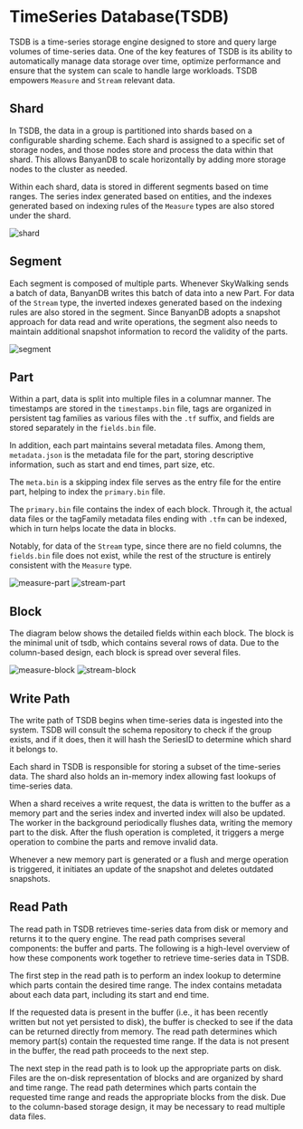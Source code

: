 # TimeSeries Database(TSDB)

TSDB is a time-series storage engine designed to store and query large volumes of time-series data. One of the key features of TSDB is its ability to automatically manage data storage over time, optimize performance and ensure that the system can scale to handle large workloads. TSDB empowers `Measure` and `Stream` relevant data.

## Shard

In TSDB, the data in a group is partitioned into shards based on a configurable sharding scheme. Each shard is assigned to a specific set of storage nodes, and those nodes store and process the data within that shard. This allows BanyanDB to scale horizontally by adding more storage nodes to the cluster as needed.

Within each shard, data is stored in different segments based on time ranges. The series index generated based on entities, and the indexes generated based on indexing rules of the `Measure` types are also stored under the shard.

![shard](https://skywalking.apache.org/doc-graph/banyandb/v0.6.0/shard.png)

## Segment

Each segment is composed of multiple parts. Whenever SkyWalking sends a batch of data, BanyanDB writes this batch of data into a new Part. For data of the `Stream` type, the inverted indexes generated based on the indexing rules are also stored in the segment. Since BanyanDB adopts a snapshot approach for data read and write operations, the segment also needs to maintain additional snapshot information to record the validity of the parts.

![segment](https://skywalking.apache.org/doc-graph/banyandb/v0.6.0/segment.png)

## Part

Within a part, data is split into multiple files in a columnar manner. The timestamps are stored in the `timestamps.bin` file, tags are organized in persistent tag families as various files with the `.tf` suffix, and fields are stored separately in the `fields.bin` file. 

In addition, each part maintains several metadata files. Among them, `metadata.json` is the metadata file for the part, storing descriptive information, such as start and end times, part size, etc. 

The `meta.bin` is a skipping index file serves as the entry file for the entire part, helping to index the `primary.bin` file. 

The `primary.bin` file contains the index of each block. Through it, the actual data files or the tagFamily metadata files ending with `.tfm` can be indexed, which in turn helps locate the data in blocks. 

Notably, for data of the `Stream` type, since there are no field columns, the `fields.bin` file does not exist, while the rest of the structure is entirely consistent with the `Measure` type.

![measure-part](https://skywalking.apache.org/doc-graph/banyandb/v0.6.0/measure-part.png)
![stream-part](https://skywalking.apache.org/doc-graph/banyandb/v0.6.0/stream-part.png)

## Block

The diagram below shows the detailed fields within each block. The block is the minimal unit of tsdb, which contains several rows of data. Due to the column-based design, each block is spread over several files.

![measure-block](https://skywalking.apache.org/doc-graph/banyandb/v0.6.0/measure-block.png)
![stream-block](https://skywalking.apache.org/doc-graph/banyandb/v0.6.0/stream-block.png)

## Write Path

The write path of TSDB begins when time-series data is ingested into the system. TSDB will consult the schema repository to check if the group exists, and if it does, then it will hash the SeriesID to determine which shard it belongs to.

Each shard in TSDB is responsible for storing a subset of the time-series data. The shard also holds an in-memory index allowing fast lookups of time-series data.

When a shard receives a write request, the data is written to the buffer as a memory part and the series index and inverted index will also be updated. The worker in the background periodically flushes data, writing the memory part to the disk. After the flush operation is completed, it triggers a merge operation to combine the parts and remove invalid data. 

Whenever a new memory part is generated or a flush and merge operation is triggered, it initiates an update of the snapshot and deletes outdated snapshots.

## Read Path

The read path in TSDB retrieves time-series data from disk or memory and returns it to the query engine. The read path comprises several components: the buffer and parts. The following is a high-level overview of how these components work together to retrieve time-series data in TSDB.

The first step in the read path is to perform an index lookup to determine which parts contain the desired time range. The index contains metadata about each data part, including its start and end time.

If the requested data is present in the buffer (i.e., it has been recently written but not yet persisted to disk), the buffer is checked to see if the data can be returned directly from memory. The read path determines which memory part(s) contain the requested time range. If the data is not present in the buffer, the read path proceeds to the next step.

The next step in the read path is to look up the appropriate parts on disk. Files are the on-disk representation of blocks and are organized by shard and time range. The read path determines which parts contain the requested time range and reads the appropriate blocks from the disk. Due to the column-based storage design, it may be necessary to read multiple data files.
